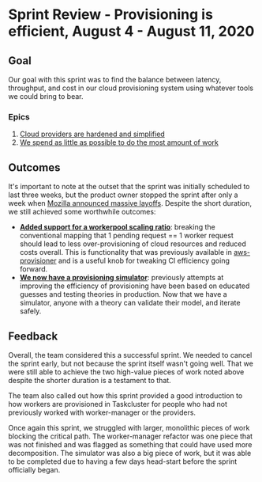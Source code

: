 # Sprint Review - Provisioning is efficient, August 4 - August 11, 2020

## Goal
Our goal with this sprint was to find the balance between latency, throughput, and cost in our cloud provisioning system using whatever tools we could bring to bear.

### Epics
1. [Cloud providers are hardened and simplified](https://github.com/taskcluster/scrum/issues/10)
2. [We spend as little as possible to do the most amount of work](https://github.com/taskcluster/scrum/issues/11)

## Outcomes
It's important to note at the outset that the sprint was initially scheduled to last three weeks, but the product owner stopped the sprint after only a week when [Mozilla announced massive layoffs](https://blog.mozilla.org/blog/2020/08/11/changing-world-changing-mozilla/). Despite the short duration, we still achieved some worthwhile outcomes:

* **[Added support for a workerpool scaling ratio](https://github.com/taskcluster/taskcluster/issues/3168)**: breaking the conventional mapping that 1 pending request == 1 worker request should lead to less over-provisioning of cloud resources and reduced costs overall. This is functionality that was previously available in [aws-provisioner](https://github.com/taskcluster/aws-provisioner) and is a useful knob for tweaking CI efficiency going forward.
* **[We now have a provisioning simulator](https://github.com/taskcluster/taskcluster/issues/3318)**: previously attempts at improving the efficiency of provisioning have been based on educated guesses and testing theories in production. Now that we have a simulator, anyone with a theory can validate their model, and iterate safely.

## Feedback
Overall, the team considered this a successful sprint. We needed to cancel the sprint early, but not because the sprint itself wasn't going well. That we were still able to achieve the two high-value pieces of work noted above despite the shorter duration is a testament to that.

The team also called out how this sprint provided a good introduction to how workers are provisioned in Taskcluster for people who had not previously worked with worker-manager or the providers.

Once again this sprint, we struggled with larger, monolithic pieces of work blocking the critical path. The worker-manager refactor was one piece that was not finished and was flagged as something that could have used more decomposition. The simulator was also a big piece of work, but it was able to be completed due to having a few days head-start before the sprint officially began.
